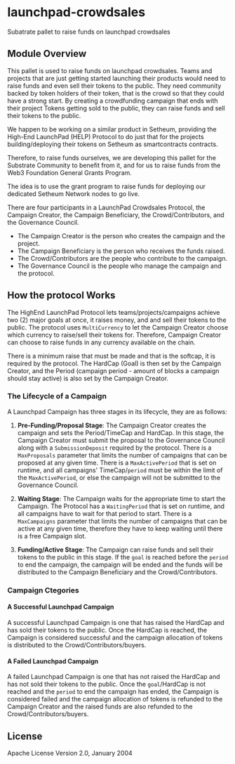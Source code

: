 # launchpad-crowdsales
Subatrate pallet to raise funds on launchpad crowdsales

## Module Overview

This pallet is used to raise funds on launchpad crowdsales.
Teams and projects that are just getting started launching their products would need to raise funds and even sell their tokens to the public. They need community backed by token holders of their token, that is the crowd so that they could have a strong start. By creating a crowdfunding campaign that ends with their project Tokens getting sold to the public, they can raise funds and sell their tokens to the public.

We happen to be working on a similar product in Setheum, providing the High-End LaunchPad (HELP) Protocol to do just that for the projects building/deploying their tokens on Setheum as smartcontracts contracts.

Therefore, to raise funds ourselves, we are developing this pallet for the Substrate Community to benefit from it, and for us to raise funds from the Web3 Foundation General Grants Program.

The idea is to use the grant program to raise funds for deploying our dedicated Setheum Network nodes to go live.

There are four participants in a LaunchPad Crowdsales Protocol, the Campaign Creator, the Campaign Beneficiary, the Crowd/Contributors, and the Governance Council.

* The Campaign Creator is the person who creates the campaign and the project.
* The Campaign Beneficiary is the person who receives the funds raised.
* The Crowd/Contributors are the people who contribute to the campaign.
* The Governance Council is the people who manage the campaign and the protocol.

## How the protocol Works

The HighEnd LaunchPad Protocol lets teams/projects/campaigns achieve two (2) major goals at once, it raises money, and and sell their tokens to the public.
The protocol uses `MultiCurrency` to let the Campaign Creator choose which currency to raise/sell their tokens for. Therefore,  Campaign Creator can choose to raise funds in any currency available on the chain.

There is a minimum raise that must be made and that is the softcap, it is required by the protocol. The HardCap (Goal) is then set by the Campaign Creator, and the Period (campaign period - amount of blocks a campaign should stay active) is also set by the Campaign Creator.

### The Lifecycle of a Campaign

A Launchpad Campaign has three stages in its lifecycle, they are as follows:

1. **Pre-Funding/Proposal Stage**: The Campaign Creator creates the campaign and sets the Period/TimeCap and HardCap. In this stage, the Campaign Creator must submit the proposal to the Governance Council along with a `SubmissionDeposit` required by the protocol. There is a `MaxProposals` parameter that limits the number of campaigns that can be proposed at any given time. There is a `MaxActivePeriod` that is set on runtime, and all campaigns' TimeCap/`period` must be within the limit of the `MaxActivePeriod`, or else the campaign will not be submitted to the Governance Council.

2. **Waiting Stage**: The Campaign waits for the appropriate time to start the Campaign. The Protocol has a `WaitingPeriod` that is set on runtime, and all campaigns have to wait for that period to start. There is a `MaxCampaigns` parameter that limits the number of campaigns that can be active at any given time, therefore they have to keep waiting until there is a free Campaign slot.

3. **Funding/Active Stage**: The Campaign can raise funds and sell their tokens to the public in this stage. If the `goal` is reached before the `period` to end the campaign, the campaign will be ended and the funds will be distributed to the Campaign Beneficiary and the Crowd/Contributors.

### Campaign Ctegories

#### A Successful Launchpad Campaign

A successful Launchpad Campaign is one that has raised the HardCap and has sold their tokens to the public. Once the HardCap is reached, the Campaign is considered successful and the campaign allocation of tokens is distributed to the Crowd/Contributors/buyers.

#### A Failed Launchpad Campaign

A failed Launchpad Campaign is one that has not raised the HardCap and has not sold their tokens to the public. Once the `goal`/HardCap is not reached and the `period` to end the campaign has ended, the Campaign is considered failed and the campaign allocation of tokens is refunded to the Campaign Creator and the raised funds are also refunded to the Crowd/Contributors/buyers.

## License
Apache License Version 2.0, January 2004